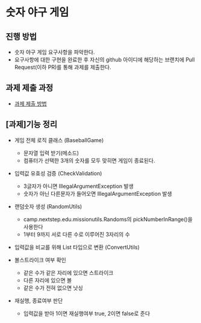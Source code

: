 # 숫자 야구 게임
## 진행 방법
* 숫자 야구 게임 요구사항을 파악한다.
* 요구사항에 대한 구현을 완료한 후 자신의 github 아이디에 해당하는 브랜치에 Pull Request(이하 PR)를 통해 과제를 제출한다.

## 과제 제출 과정
* [과제 제출 방법](https://github.com/next-step/nextstep-docs/tree/master/precourse)

## [과제]기능 정리
* 게임 전체 로직 클래스 (BaseballGame)
  - 문자열 입력 받기(메소드)
  - 컴퓨터가 선택한 3개의 숫자를 모두 맞히면 게임이 종료된다.


* 입력값 유효성 검증 (CheckValidation)
  - 3글자가 아니면 IllegalArgumentException 발생
  - 숫자가 아닌 다른문자가 들어오면 IllegalArgumentException 발생


* 랜덤숫자 생성 (RandomUtils)
  - camp.nextstep.edu.missionutils.Randoms의 pickNumberInRange()을 사용한다
  - 1부터 9까지 서로 다른 수로 이루어진 3자리의 수

* 입력값을 비교를 위해 List 타입으로 변환 (ConvertUtils)

* 볼스트라이크 여부 확인
  - 같은 수가 같은 자리에 있으면 스트라이크
  - 다른 자리에 있으면 볼 
  - 같은 수가 전혀 없으면 낫싱
  

* 재실행, 종료여부 판단
  - 입력값을 받아 1이면 재실행여부 true, 2이면 false로 준다
